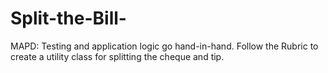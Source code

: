 # Split-the-Bill-
MAPD: Testing and application logic go hand-in-hand. Follow the Rubric to create a utility class for splitting the cheque and tip.
